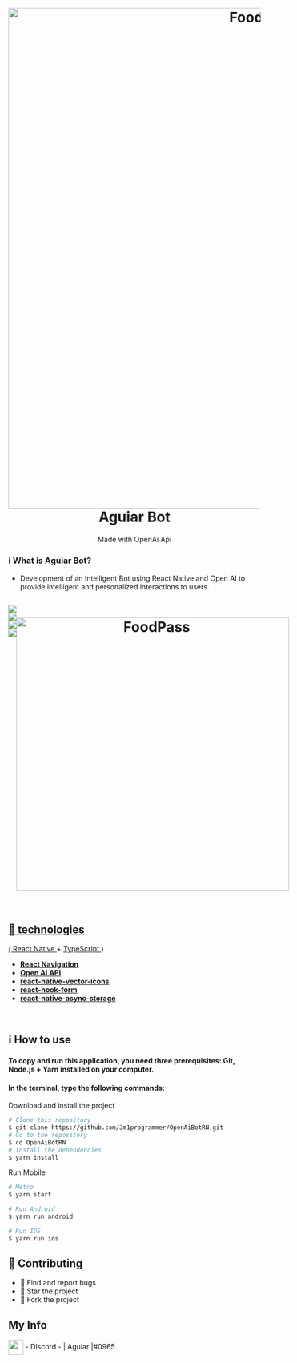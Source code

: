 


<h1 align="center" >
  <br>
  <img src="https://i.imgur.com/Ike4NkS.png" alt="FoodPass" width="1000" >
  <br>
    Aguiar Bot
</h1>

  <p align='center'> Made with OpenAi Api </p>



 ### ℹ️ What is Aguiar Bot? 
 <ul>
 <li>
Development of an Intelligent Bot using React Native and Open AI to provide intelligent and personalized interactions to users.
</li>


</li>
</ul>
<div style="display: flex"  align='center'>

  
 
  <p align="center"> 
  <a href="https://discord.gg/BUuSDv7V"/>
     <img src="https://img.shields.io/badge/progress-78%25-green" >
       <img src="https://img.shields.io/github/commit-activity/m/Jm1programmer/OpenAiBotRN?color=informational&logo=Android" >
       <img src="https://img.shields.io/github/last-commit/Jm1programmer/OpenAiBotRN?color=blueviolet&logo=React" >
      <img src="https://img.shields.io/github/stars/Jm1programmer/OpenAiBotRN?style=social" >
 
    
  
</p>

<h1 align="center" >
    <img src="https://github.com/Jm1programmer/OpenAiBotRN/blob/079e9e82df8675cd0e0bc16ad63a63311e7abe9f/ReadmeGif.gif" alt="FoodPass"  height="545"  >
 



  
</h1>
<br>




</div>

<h2>🚀 technologies </h2>
( <a href='https://reactnative.dev/' >React Native <a />  +  <a href="https://www.typescriptlang.org/"> TypeScript <a /> )



-   **[React Navigation](https://reactnavigation.org/)**
-   **[Open Ai API](https://platform.openai.com/docs/libraries)**
-   **[react-native-vector-icons](https://github.com/oblador/react-native-vector-icons)**
-   **[react-hook-form](https://react-hook-form.com/)**
-   **[react-native-async-storage](https://react-native-async-storage.github.io/async-storage/docs/usage/)**


<br>
<h2> ℹ️ How to use </h2>
<h4>To copy and run this application, you need three prerequisites: Git, Node.js + Yarn installed on your computer. <h4>

<h4>In the terminal, type the following commands: </h4>
Download and install the project

```bash
# Clone this repository
$ git clone https://github.com/Jm1programmer/OpenAiBotRN.git
# Go to the repository
$ cd OpenAiBotRN
# install the dependencies
$ yarn install

```


Run Mobile

```bash
# Metro
$ yarn start

# Run Android
$ yarn run android

# Run IOS
$ yarn run ios
```

<h2>🫵 Contributing </h2>
<ul>
<li> 🐞 Find and report bugs </li>
<li> 🌟 Star the project </li>
<li> 💪 Fork the project </li>

</ul>
 
 ## My Info
 <img height="30em" align="center"  src="https://media.discordapp.net/attachments/955093666807054386/1021046330078011432/discord-logo-4-1.png?width=533&height=533" /> - Discord - | Aguiar |#0965
 
